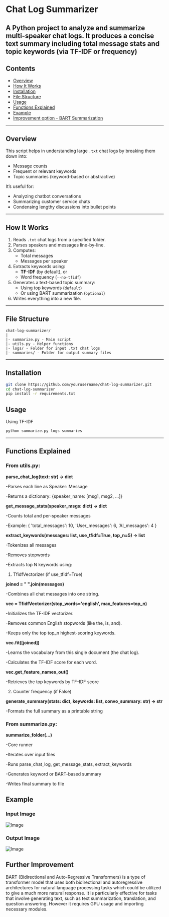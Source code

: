 # Chat Log Summarizer

A Python project to analyze and summarize multi-speaker chat logs. It produces a concise text summary including total message stats and topic keywords (via TF-IDF or frequency)
---

## Contents

- [Overview](#overview)
- [How It Works](#how-it-works)
- [Installation](#installation)
- [File Structure](#file-structure)
- [Usage](#usage)
- [Functions Explained](#functions-explained)
- [Example](#example)
- [Improvement option - BART Summarization](#further-improvement)

---

## Overview

This script helps in understanding large `.txt` chat logs by breaking them down into:
- Message counts
- Frequent or relevant keywords
- Topic summaries (keyword-based or abstractive)

It’s useful for:
- Analyzing chatbot conversations
- Summarizing customer service chats
- Condensing lengthy discussions into bullet points

---

## How It Works

1. Reads `.txt` chat logs from a specified folder.
2. Parses speakers and messages line-by-line.
3. Computes:
   - Total messages
   - Messages per speaker
4. Extracts keywords using:
   - **TF-IDF** (by default), or
   - Word frequency (`--no-tfidf`)
5. Generates a text-based topic summary:
   - Using top keywords (`default`)
   - Or using BART summarization (`optional`)
6. Writes everything into a new file.

---

## File Structure
```
chat-log-summarizer/
|
|- summarize.py - Main script
|- utils.py - Helper functions
|- logs/ - Folder for input .txt chat logs
|- summaries/ - Folder for output summary files
```
---

## Installation

```bash
git clone https://github.com/yourusername/chat-log-summarizer.git
cd chat-log-summarizer
pip install -r requirements.txt
```
## Usage
Using TF-IDF
```bash
python summarize.py logs summaries
```
---
## Functions Explained
### From utils.py:

**parse_chat_log(text: str) -> dict**

-Parses each line as Speaker: Message

-Returns a dictionary: {speaker_name: [msg1, msg2, ...]}

**get_message_stats(speaker_msgs: dict) -> dict**

-Counts total and per-speaker messages

-Example: { 'total_messages': 10, 'User_messages': 6, 'AI_messages': 4 }

**extract_keywords(messages: list, use_tfidf=True, top_n=5) -> list**

-Tokenizes all messages

-Removes stopwords

-Extracts top N keywords using:

1. TfidfVectorizer (if use_tfidf=True)

**joined = " ".join(messages)**

-Combines all chat messages into one string.

**vec = TfidfVectorizer(stop_words='english', max_features=top_n)**

-Initializes the TF-IDF vectorizer.

-Removes common English stopwords (like the, is, and).

-Keeps only the top top_n highest-scoring keywords.

**vec.fit([joined])**

-Learns the vocabulary from this single document (the chat log).

-Calculates the TF-IDF score for each word.

**vec.get_feature_names_out()**

-Retrieves the top keywords by TF-IDF score

2. Counter frequency (if False)

**generate_summary(stats: dict, keywords: list, convo_summary: str) -> str**

-Formats the full summary as a printable string

### From summarize.py:

**summarize_folder(...)**

-Core runner

-Iterates over input files

-Runs parse_chat_log, get_message_stats, extract_keywords

-Generates keyword or BART-based summary

-Writes final summary to file

## Example
### Input Image
![Image](https://github.com/user-attachments/assets/06c50d0c-3e94-41b1-8d0c-26ee7e31146c)
### Output Image
![Image](https://github.com/user-attachments/assets/29e4ab27-8362-4f5e-a280-2d2663d6dd36)

## Further Improvement

BART (Bidirectional and Auto-Regressive Transformers) is a type of transformer model that uses both bidirectional and autoregressive architectures for natural language processing tasks which could be utilized to give a much more natural response. It is particularly effective for tasks that involve generating text, such as text summarization, translation, and question answering. However it requires GPU usage and importing necessary modules.
